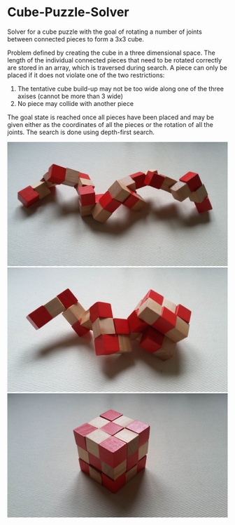 # Cube-Puzzle-Solver
Solver for a cube puzzle with the goal of rotating a number of joints between connected pieces to form a 3x3 cube.

Problem defined by creating the cube in a three dimensional space. The length of the individual connected pieces that need to be rotated correctly are stored in an array, which is traversed during search. A piece can only be placed if it does not violate one of the two restrictions:
1. The tentative cube build-up may not be too wide along one of the three axises (cannot be more than 3 wide)
2. No piece may collide with another piece

The goal state is reached once all pieces have been placed and may be given either as the coordinates of all the pieces or the rotation of all the joints. The search is done using depth-first search.

![](images/cube02.jpg)
![](images/cube01.jpg)
![](images/cube03.jpg)
